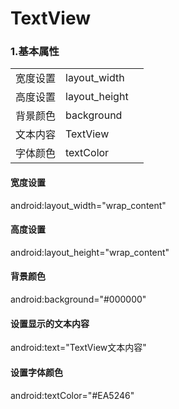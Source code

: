 # TextView

### 1.基本属性

| | | | 
|--| -- | -- |
| 宽度设置 | layout_width | |
| 高度设置 | layout_height| |
| 背景颜色 | background | |
| 文本内容 | TextView| |
| 字体颜色 | textColor| |

#### 宽度设置
android:layout_width="wrap_content"

#### 高度设置
android:layout_height="wrap_content"

#### 背景颜色
android:background="#000000"

#### 设置显示的文本内容
android:text="TextView文本内容"

#### 设置字体颜色
android:textColor="#EA5246" 